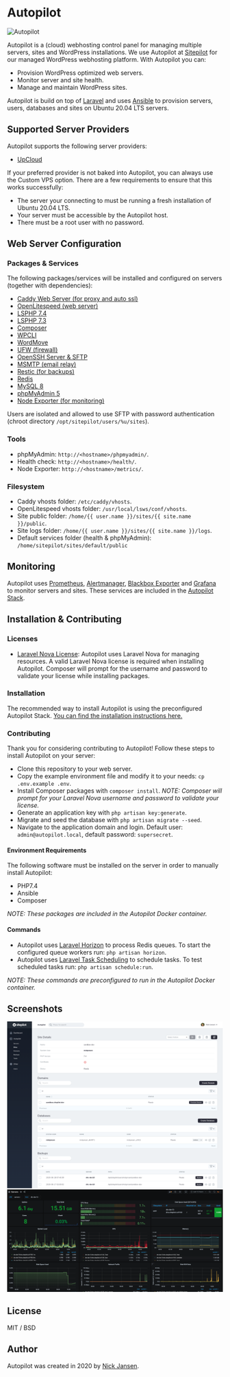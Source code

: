 # Autopilot

![Autopilot](https://github.com/sitepilot/autopilot/workflows/run-tests/badge.svg)

Autopilot is a (cloud) webhosting control panel for managing multiple servers, sites and WordPress installations. We use Autopilot at [Sitepilot](https://sitepilot.io) for our managed WordPress webhosting platform. With Autopilot you can:

* Provision WordPress optimized web servers.
* Monitor server and site health.
* Manage and maintain WordPress sites.

Autopilot is build on top of [Laravel](https://laravel.com/) and uses [Ansible](https://www.ansible.com/) to provision servers, users, databases and sites on Ubuntu 20.04 LTS servers.

## Supported Server Providers

Autopilot supports the following server providers:

* [UpCloud](https://upcloud.com/signup/?promo=HGMAN9)

If your preferred provider is not baked into Autopilot, you can always use the Custom VPS option. There are a few requirements to ensure that this works successfully:

* The server your connecting to must be running a fresh installation of Ubuntu 20.04 LTS.
* Your server must be accessible by the Autopilot host.
* There must be a root user with no password.

## Web Server Configuration

### Packages & Services

The following packages/services will be installed and configured on servers (together with dependencies):

* [Caddy Web Server (for proxy and auto ssl)](https://caddyserver.com/)
* [OpenLitespeed (web server)](https://www.litespeedtech.com/open-source/openlitespeed)
* [LSPHP 7.4](https://www.litespeedtech.com/open-source/litespeed-sapi/php)
* [LSPHP 7.3](https://www.litespeedtech.com/open-source/litespeed-sapi/php)
* [Composer](https://getcomposer.org/)
* [WPCLI](https://wp-cli.org/)
* [WordMove](https://github.com/welaika/wordmove)
* [UFW (firewall)](https://help.ubuntu.com/community/UFW)
* [OpenSSH Server & SFTP](https://www.openssh.com/)
* [MSMTP (email relay)](https://wiki.archlinux.org/index.php/msmtp)
* [Restic (for backups)](https://restic.net/)
* [Redis](https://redis.io/)
* [MySQL 8](https://hub.docker.com/_/mariadb)
* [phpMyAdmin 5](https://www.phpmyadmin.net/)
* [Node Exporter (for monitoring)](https://prometheus.io/docs/guides/node-exporter/)

Users are isolated and allowed to use SFTP with password authentication (chroot directory `/opt/sitepilot/users/%u/sites`).

### Tools

* phpMyAdmin: `http://<hostname>/phpmyadmin/`.
* Health check: `http://<hostname>/health/`.
* Node Exporter: `http://<hostname>/metrics/`.

### Filesystem

* Caddy vhosts folder: `/etc/caddy/vhosts`.
* OpenLitespeed vhosts folder: `/usr/local/lsws/conf/vhosts`.
* Site public folder: `/home/{{ user.name }}/sites/{{ site.name }}/public`.
* Site logs folder: `/home/{{ user.name }}/sites/{{ site.name }}/logs`.
* Default services folder (health & phpMyAdmin): `/home/sitepilot/sites/default/public`

## Monitoring

Autopilot uses [Prometheus](https://prometheus.io/), [Alertmanager](https://prometheus.io/docs/alerting/latest/alertmanager/), [Blackbox Exporter](https://github.com/prometheus/blackbox_exporter) and [Grafana](https://grafana.com/) to monitor servers and sites. These services are included in the [Autopilot Stack](https://github.com/sitepilot/autopilot-stack).

## Installation & Contributing

### Licenses

* [Laravel Nova License](https://nova.laravel.com/): Autopilot uses Laravel Nova for managing resources. A valid Laravel Nova license is required when installing Autopilot. Composer will prompt for the username and password to validate your license while installing packages.

### Installation

The recommended way to install Autopilot is using the preconfigured Autopilot Stack. [You can find the installation instructions here.](https://github.com/sitepilot/autopilot-stack)

### Contributing

Thank you for considering contributing to Autopilot! Follow these steps to install Autopilot on your server:

* Clone this repository to your web server.
* Copy the example environment file and modify it to your needs: `cp .env.example .env`.
* Install Composer packages with `composer install`. *NOTE: Composer will prompt for your Laravel Nova username and password to validate your license.*
* Generate an application key with `php artisan key:generate`.
* Migrate and seed the database with `php artisan migrate --seed`.
* Navigate to the application domain and login. Default user: `admin@autopilot.local`, default password: `supersecret`.

#### Environment Requirements

The following software must be installed on the server in order to manually install Autopilot:

* PHP7.4
* Ansible
* Composer

*NOTE: These packages are included in the Autopilot Docker container.*

#### Commands

* Autopilot uses [Laravel Horizon](https://laravel.com/docs/7.x/horizon) to process Redis queues. To start the configured queue workers run: `php artisan horizon`.
* Autopilot uses [Laravel Task Scheduling](https://laravel.com/docs/7.x/scheduling) to schedule tasks. To test scheduled tasks run: `php artisan schedule:run`.

*NOTE: These commands are preconfigured to run in the Autopilot Docker container.*

## Screenshots 

![screenshot](screenshot.png)
![screenshot](screenshot-status.png)

## License

MIT / BSD

## Author

Autopilot was created in 2020 by [Nick Jansen](https://nbejansen.com/).

